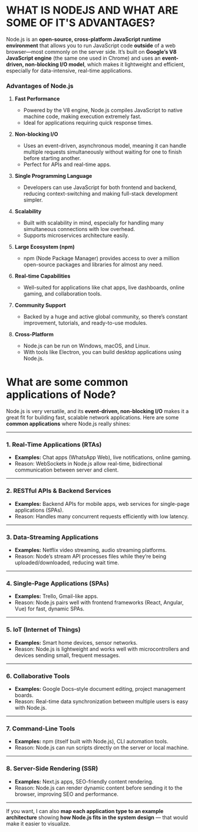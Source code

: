 # WHAT IS NODEJS AND WHAT ARE SOME OF IT'S ADVANTAGES?



Node.js is an **open-source, cross-platform JavaScript runtime environment** that allows you to run JavaScript code **outside** of a web browser—most commonly on the server side.
It’s built on **Google’s V8 JavaScript engine** (the same one used in Chrome) and uses an **event-driven, non-blocking I/O model**, which makes it lightweight and efficient, especially for data-intensive, real-time applications.


### **Advantages of Node.js**


1. **Fast Performance**

   * Powered by the V8 engine, Node.js compiles JavaScript to native machine code, making execution extremely fast.
   * Ideal for applications requiring quick response times.

2. **Non-blocking I/O**

   * Uses an event-driven, asynchronous model, meaning it can handle multiple requests simultaneously without waiting for one to finish before starting another.
   * Perfect for APIs and real-time apps.

3. **Single Programming Language**

   * Developers can use JavaScript for both frontend and backend, reducing context-switching and making full-stack development simpler.

4. **Scalability**

   * Built with scalability in mind, especially for handling many simultaneous connections with low overhead.
   * Supports microservices architecture easily.

5. **Large Ecosystem (npm)**

   * npm (Node Package Manager) provides access to over a million open-source packages and libraries for almost any need.

6. **Real-time Capabilities**

   * Well-suited for applications like chat apps, live dashboards, online gaming, and collaboration tools.

7. **Community Support**

   * Backed by a huge and active global community, so there’s constant improvement, tutorials, and ready-to-use modules.

8. **Cross-Platform**

   * Node.js can be run on Windows, macOS, and Linux.
   * With tools like Electron, you can build desktop applications using Node.js.

   

# What are some common applications of Node?


   Node.js is very versatile, and its **event-driven, non-blocking I/O** makes it a great fit for building fast, scalable network applications.
Here are some **common applications** where Node.js really shines:

---

### **1. Real-Time Applications (RTAs)**

* **Examples:** Chat apps (WhatsApp Web), live notifications, online gaming.
* Reason: WebSockets in Node.js allow real-time, bidirectional communication between server and client.

---

### **2. RESTful APIs & Backend Services**

* **Examples:** Backend APIs for mobile apps, web services for single-page applications (SPAs).
* Reason: Handles many concurrent requests efficiently with low latency.

---

### **3. Data-Streaming Applications**

* **Examples:** Netflix video streaming, audio streaming platforms.
* Reason: Node’s stream API processes files while they’re being uploaded/downloaded, reducing wait time.

---

### **4. Single-Page Applications (SPAs)**

* **Examples:** Trello, Gmail-like apps.
* Reason: Node.js pairs well with frontend frameworks (React, Angular, Vue) for fast, dynamic SPAs.

---

### **5. IoT (Internet of Things)**

* **Examples:** Smart home devices, sensor networks.
* Reason: Node.js is lightweight and works well with microcontrollers and devices sending small, frequent messages.

---

### **6. Collaborative Tools**

* **Examples:** Google Docs–style document editing, project management boards.
* Reason: Real-time data synchronization between multiple users is easy with Node.js.

---

### **7. Command-Line Tools**

* **Examples:** npm (itself built with Node.js), CLI automation tools.
* Reason: Node.js can run scripts directly on the server or local machine.

---

### **8. Server-Side Rendering (SSR)**

* **Examples:** Next.js apps, SEO-friendly content rendering.
* Reason: Node.js can render dynamic content before sending it to the browser, improving SEO and performance.

---

If you want, I can also **map each application type to an example architecture** showing **how Node.js fits in the system design** — that would make it easier to visualize.


